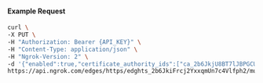 <!-- Code generated for API Clients. DO NOT EDIT. -->

#### Example Request

```bash
curl \
-X PUT \
-H "Authorization: Bearer {API_KEY}" \
-H "Content-Type: application/json" \
-H "Ngrok-Version: 2" \
-d '{"enabled":true,"certificate_authority_ids":["ca_2b6JkjU8BT7lJBPGCUDalUhOGkE"]}' \
https://api.ngrok.com/edges/https/edghts_2b6JkiFrcj2YxxqmUn7c4Vlfph2/mutual_tls
```
